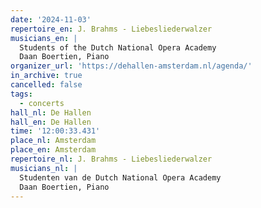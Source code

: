 ```yaml
---
date: '2024-11-03'
repertoire_en: J. Brahms - Liebesliederwalzer
musicians_en: |
  Students of the Dutch National Opera Academy
  Daan Boertien, Piano
organizer_url: 'https://dehallen-amsterdam.nl/agenda/'
in_archive: true
cancelled: false
tags:
  - concerts
hall_nl: De Hallen
hall_en: De Hallen
time: '12:00:33.431'
place_nl: Amsterdam
place_en: Amsterdam
repertoire_nl: J. Brahms - Liebesliederwalzer
musicians_nl: |
  Studenten van de Dutch National Opera Academy
  Daan Boertien, Piano
---
```


